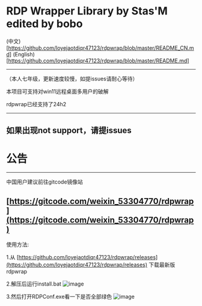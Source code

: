 # RDP Wrapper Library by Stas'M edited by bobo


(中文)[https://github.com/loyejaotdiqr47123/rdpwrap/blob/master/README_CN.md]
(English)[https://github.com/loyejaotdiqr47123/rdpwrap/blob/master/README.md]

-------------------------------------------------------------------------------------------------------------

（本人七年级，更新速度较慢，如提issues请耐心等待）

本项目可支持对win11远程桌面多用户的破解

rdpwrap已经支持了24h2
     
 -------------------------------------------------------------------------------------------------------------
 如果出现not support，请提issues
--------------------------------------------------------------------------------------------------------------

# 公告



--------------------------------------------------------------------------------------------------------------

中国用户建议前往gitcode镜像站

[https://gitcode.com/weixin_53304770/rdpwrap](https://gitcode.com/weixin_53304770/rdpwrap)
-------------------------------------------------------------------------------------------------------------
使用方法:

1.从 [https://github.com/loyejaotdiqr47123/rdpwrap/releases](https://github.com/loyejaotdiqr47123/rdpwrap/releases) 下载最新版rdpwrap

2.解压后运行install.bat
![image](https://img2.imgtp.com/2024/03/09/c0QN6eKl.png)

3.然后打开RDPConf.exe看一下是否全部绿色
![image](https://img2.imgtp.com/2024/03/09/XvYspUTI.png)



